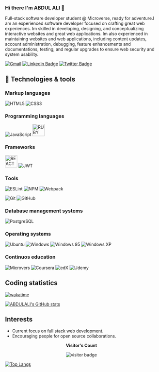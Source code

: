 ### Hi there I'm ABDUL ALI 👋

Full-stack software developer student @ Microverse, ready for adventure.I am an experienced software developer focused on crafting great web experiences. Im skilled in developing, designing, and conceptualizing interactive websites and great web applications. Im also experienced in maintaining websites and web applications, including content updates, account administration, debugging, feature enhancements and documentations, testing, and regular upgrades to ensure web security and system usability.

[![Gmail](https://img.shields.io/badge/-mrabdulali2003@gmail.com-D14836?style=flat-square&logo=gmail&logoColor=white&link=mailto://mrabdulali2003@gmail.com)](mailto://mrabdulali2003@gmail.com)&nbsp;[![Linkedin Badge](https://img.shields.io/badge/-ABDUL%20ALI-blue?style=flat-square&logo=Linkedin&logoColor=white&link=https://www.linkedin.com/in/abdul-ali-5400bb216/)](https://www.linkedin.com/in/abdul-ali-5400bb216/)&nbsp;[![Twitter Badge](https://img.shields.io/badge/-@mrabdul_ali_-1ca0f1?style=flat-square&labelColor=1ca0f1&logo=twitter&logoColor=white&link=https://twitter.com/mrabdul_ali)](https://twitter.com/mrabdul_ali)&nbsp;

<!--
[![ThePracticalDev Badge](https://img.shields.io/badge/-misselliev-0A0A0A?style=flat-square&labelColor=black&logo=dev.to&link=https://dev.to/misselliev)](https://dev.to/misselliev)
-->

## 🔧 Technologies & tools

### Markup languages
![HTML5](https://img.shields.io/badge/-HTML5-E34F26?style=flat-square&logo=html5&logoColor=white)
![CSS3](https://img.shields.io/badge/-CSS3-1572B6?style=flat-square&logo=css3)

### Programming languages

![JavaScript](https://img.shields.io/badge/-JavaScript-black?style=flat-square&logo=javascript)
<img src="https://th.bing.com/th/id/R.d81c04d746224d25d1ae75b62e7561f3?rik=U1LfuH4fG4gBLw&riu=http%3a%2f%2flogos-download.com%2fwp-content%2fuploads%2f2016%2f09%2fRuby_logo.png&ehk=pdFSeKP%2fGRRuGPLxzDEsary7DOpTReXDqILn%2fjd40Tk%3d&risl=1&pid=ImgRaw&r=0" style="width: 40px;height: 40px;" alt="RUBY" />

<!-- ![ReactJS](https://img.shields.io/badge/-ReactJS-black?style=flat-square&logo=react) -->

### Frameworks
<img src="https://th.bing.com/th/id/R.f81a6f373c244b1f70f4b7402b5ab372?rik=rbXh4ieLuKt%2bmA&riu=http%3a%2f%2flogos-download.com%2fwp-content%2fuploads%2f2016%2f09%2fReact_logo_logotype_emblem.png&ehk=QhGOkKcUKCU7FBQgHOajOiJqJBACUTD2Ni6LsfqzCEA%3d&risl=&pid=ImgRaw&r=0" style="width: 40px;height: 40px;" alt="REACT" /> ![JWT](https://img.shields.io/badge/JWT-black?style=flat&logo=JSON%20web%20tokens)

### Tools
![ESLint](https://img.shields.io/badge/ESLint-4B3263?style=flat&logo=eslint&logoColor=white)
![NPM](https://img.shields.io/badge/NPM-CB3837.svg?logo=npm)
![Webpack](https://img.shields.io/badge/webpack-%238DD6F9.svg?style=flat&logo=webpack&logoColor=black)

![Git](https://img.shields.io/badge/-Git-black?style=flat-square&logo=git)
![GitHub](https://img.shields.io/badge/-GitHub-181717?style=flat-square&logo=github)

<!-- ![Bootstrap](https://img.shields.io/badge/-Bootstrap-563D7C?style=flat-square&logo=bootstrap) -->

### Database management systems
![PostgreSQL](https://img.shields.io/badge/PostgreSQL-2C8EBB.svg?logo=postgresql&logoColor=white)

### Operating systems
![Ubuntu](https://img.shields.io/badge/Ubuntu-E95420?style=flat&logo=ubuntu&logoColor=white)
![Windows](https://img.shields.io/badge/Windows-0078D6?style=flat&logo=windows&logoColor=white)
![Windows 95](https://img.shields.io/badge/Windows%2095-008484?style=flat&logo=windows95&logoColor=white)
![Windows XP](https://img.shields.io/badge/Windows%20xp-003399?style=flat&logo=windowsxp&logoColor=white)

### Continuos education
![Microvers](https://img.shields.io/badge/Microverse-blueviolet)
![Coursera](https://img.shields.io/badge/Coursera-%230056D2.svg?style=flat&logo=Coursera&logoColor=white)
![edX](https://img.shields.io/badge/edX-%2302262B.svg?style=flat&logo=edX&logoColor=white)
![Udemy](https://img.shields.io/badge/Udemy-A435F0?style=flat&logo=Udemy&logoColor=white)

## Coding statistics

[![wakatime](https://wakatime.com/badge/user/f2eaf60c-5806-40fa-ba2d-a70b553104b4.svg)](https://wakatime.com/@f2eaf60c-5806-40fa-ba2d-a70b553104b4)

[![ABDULALI's GitHub stats](https://github-readme-stats.vercel.app/api?username=ABDULALI3468&count_private=true&show_icons=true&theme=swift)](https://github.com/ABDULALI3468/github-readme-stats)

## Interests

- Current focus on full stack web development.
- Encouraging people for open source collaborations.

<p align="center" font-size="25px"><b>Visitor's Count</b></p>
<p align="center"><img src="https://profile-counter.glitch.me/ABDULALI3468/count.svg" alt="visitor badge"/></p>

[![Top Langs](https://github-readme-stats.vercel.app/api/top-langs/?username=ABDULALI3468)](https://github.com/ABDULALI3468/github-readme-stats)

<!-- 
[![ABDUL ALI's wakatime stats](https://github-readme-stats.vercel.app/api/wakatime?username=ABDULALI3468)](https://github.com/ABDULALI3468/github-readme-stats)
-->

<!--
**ABDULALI3468** is a ✨ _special_ ✨ repository because its `README.md` (this file) appears on your GitHub profile.

Here are some ideas to get you started:

- 🔭 I’m currently working on ...
- 🌱 I’m currently learning ...
- 👯 I’m looking to collaborate on ...
- 🤔 I’m looking for help with ...
- 💬 Ask me about ...
- 📫 How to reach me: ...
- 😄 Pronouns: ...
- ⚡ Fun fact: ...
-->
